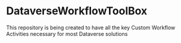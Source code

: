 # DataverseWorkflowToolBox
This repository is being created to have all the key Custom Workflow Activities necessary for most Dataverse solutions
